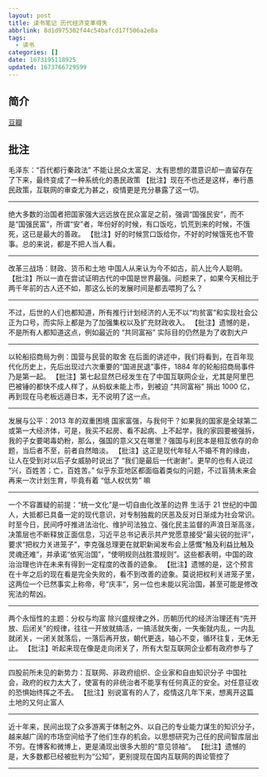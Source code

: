 ```yaml
---
layout: post
title: 读书笔记 历代经济变革得失
abbrlink: 8d1d975302f44c54bafcd17f506a2e8a
tags:
  - 读书
categories: []
date: 1673195118925
updated: 1673766729599
---
```


## 简介

[豆瓣](https://book.douban.com/subject/24851460/)

## 批注

毛泽东：“百代都行秦政法”
不能让民众太富足、太有思想的潜意识却一直留存在了下来，最终变成了一种系统化的愚民政策
【批注】现在不也还是这样，奉行愚民政策，互联网的审查尤为甚之，疫情更是充分暴露了这一切。

***

绝大多数的治国者把国家强大远远放在民众富足之前，强调“国强民安”，而不是“国强民富”，所谓“安”者，年份好的时候，有口饭吃，饥荒到来的时候，不饿死，这已是最大的善政。
【批注】好的时候赏口饭给你，不好的时候饿死也不管事。总的来说，都是不把人当人看。

***

改革三战场：财政、货币和土地
中国人从来认为今不如古，前人比今人聪明。
【批注】所以一直在尝试证明古代的中国是世界最强。问题来了，如果今天相比于两千年前的古人还不如，那这么长的发展时间是都去喂狗了么？

***

不过，后世的人们也都知道，所有推行计划经济的人无不以“均贫富”和实现社会公正为口号，而实际上都是为了加强集权以及扩充财政收入。
【批注】遗憾的是，不是所有人都知道这点，例如最近的 “共同富裕” 实际目的仍然是为了收割大户

***

以轮船招商局为例：国营与民营的取舍
在后面的讲述中，我们将看到，在百年现代化历史上，先后出现过六次重要的“国进民退”事件，1884 年的轮船招商局事件乃是第一起。
【批注】第七起显然已经发生在了中国互联网企业，尤其是阿里巴巴被锤的都快不成人样了，从蚂蚁未能上市，到被迫 “共同富裕” 捐出 1000 亿，再到现在马老板远遁日本，无不说明了这一点。

***

发展与公平：2013 年的双重困境
国家富强，与我何干？如果我的国家是全球第二或第一大经济体，可是，我买不起房、看不起病、上不起学，我的家园要被强拆，我的子女要喝毒奶粉，那么，强国的意义又在哪里？强国与利民本是相互依存的命题，当后者不至，前者自然暗淡。
【批注】这正是现代年轻人不婚不育的缘由，让人在受到对以后子女威胁时说出了 “我们是最后一代谢谢”。更早的也有人说过 “兴，百姓苦；亡，百姓苦。” 似乎东亚地区都面临着类似的问题，不过盲猜未来会再来一次计划生育，毕竟有着 “低人权优势” 嘛

***

一个不容置疑的前提：“统一文化”是一切自由化改革的边界
生活于 21 世纪的中国人，大抵都已具备一定的现代意识，对专制独裁的厌恶及反对日渐成为社会常识。时至今日，民间呼吁推进法治化、维护司法独立、强化民主监督的声浪日渐高涨，决策层也不断释放正面信息，习近平总书记表示共产党愿意接受“最尖锐的批评”，要求“把权力关进笼子”，李克强总理更在就职新闻发布会上感慨“触及利益比触及灵魂还难”，并承诺“依宪治国”，“使明规则战胜潜规则”。这些都表明，中国的政治治理也许在未来有得到一定程度的改善的迹象。
【批注】遗憾的是，这个预言在十年之后的现在看是完全失败的，看不到改善的迹象。莫说把权利关进笼子里，这两位一个已然事实上称帝，号“庆丰”，另一位也未能以宪治国，甚至可能是修改宪法的帮凶。

***

两个永恒性的主题：分权与均富
除兴盛规律之外，历朝历代的经济治理还有“先开放、后闭关”的规律，往往一开放就搞活，一搞活就失衡，一失衡就内乱，一内乱就闭关，一闭关就落后，一落后再开放，朝代更迭，轴心不变，循环往复，无休无止。
【批注】听起来现在像是走向闭关了，所有大型互联网企业都有政府参与了

***

四股前所未见的新势力：互联网、非政府组织、企业家和自由知识分子
中国社会，政府的权力太大了，使富有的非统治者不能享有任何真正的安全。对任意征收的恐惧始终挥之不去。
【批注】别说富有的人了，疫情这几年下来，想离开这篇土地的又何止富人

***

近十年来，民间出现了众多游离于体制之外、以自己的专业能力谋生的知识分子，越来越广阔的市场空间给予了他们生存的机会。以思想研究为己任的民间智库层出不穷。在博客和微博上，更是涌现出很多大胆的“意见领袖”。
【批注】遗憾的是，大多数都已经被批判为“公知”，更别提现在国内互联网的舆论管控了

***
